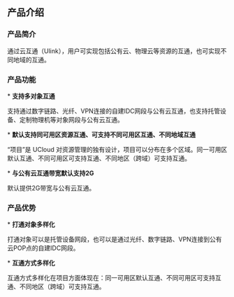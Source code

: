 

## 产品介绍

### 产品简介

通过云互通（Ulink），用户可实现包括公有云、物理云等资源的互通，也可实现不同地域的互通。

### 产品功能

\* **支持多对象互通**

支持通过数字链路、光纤、VPN连接的自建IDC网段与公有云互通，也支持托管设备、定制物理机等对象网段与公有云互通。

\* **默认支持同可用区资源互通、可支持不同可用区互通、不同地域互通**

“项目”是 UCloud 对资源管理的独有设计，项目可以分布在多个区域。同一可用区默认互通、不同可用区可支持互通、不同地区（跨域）可支持互通。

\* **与公有云互通带宽默认支持2G**

默认提供2G带宽与公有云互通。

### 产品优势

\* **打通对象多样化**

打通对象可以是托管设备网段，也可以是通过光纤、数字链路、VPN连接到公有云POP点的自建IDC网段。

\* **互通方式多样化**

互通方式多样化在项目方面体现在：同一可用区默认互通、不同可用区可支持互通、不同地区（跨域）可支持互通。
